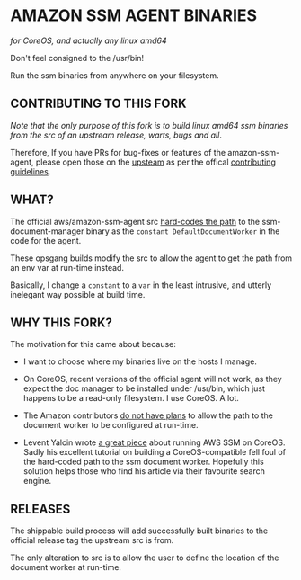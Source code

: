 [1]: https://github.com/aws/amazon-ssm-agent "upstream repo on github"
[2]: https://github.com/aws/amazon-ssm-agent/blob/master/agent/appconfig/constants_unix.go "culprit"
[3]: https://github.com/aws/amazon-ssm-agent/issues/76#issuecomment-348329917 "AWS say no!"
[4]: https://medium.com/levops/how-to-work-with-aws-simple-system-manager-on-coreos-4741853dfd50 "read this"

# AMAZON SSM AGENT BINARIES

_for CoreOS, and actually any linux amd64_

Don't feel consigned to the /usr/bin!

Run the ssm binaries from anywhere on your filesystem.

## CONTRIBUTING TO THIS FORK

_Note that the only purpose of this fork is to build linux amd64_
_ssm binaries from the src of an upstream release, warts, bugs and all_.

Therefore, If you have PRs for bug-fixes or features of the amazon-ssm-agent,
please open those on the [upsteam][1] as per the offical [contributing guidelines](CONTRIBUTING.md).

## WHAT?

The official aws/amazon-ssm-agent src [hard-codes the path][2]
to the ssm-document-manager binary as the `constant DefaultDocumentWorker`
in the code for the agent.

These opsgang builds modify the src to allow the agent to get the path from
an env var at run-time instead.

Basically, I change a `constant` to a
`var` in the least intrusive, and utterly inelegant way possible at build time.

## WHY THIS FORK?

The motivation for this came about because:

* I want to choose where my binaries live on the hosts I manage.

* On CoreOS, recent versions of the official agent will not work, as they expect the
    doc manager to be installed under /usr/bin, which just happens to be a read-only filesystem.
    I use CoreOS. A lot.
    
* The Amazon contributors [do not have plans][3] to allow the path to the document worker to be
    configured at run-time.

* Levent Yalcin wrote [a great piece][4] about running AWS SSM on CoreOS.
    Sadly his excellent tutorial on building a CoreOS-compatible fell foul of the hard-coded path
    to the ssm document worker. Hopefully this solution helps those who find his article via
    their favourite search engine.
    
## RELEASES

The shippable build process will add successfully built binaries to the official
release tag the upstream src is from.

The only alteration to src is to allow the user to define the location
of the document worker at run-time.
